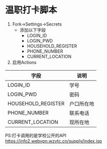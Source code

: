 # 温职打卡脚本

1. Fork->Settings->Secrets
    - 添加以下字段
        - LOGIN_ID
        - LOGIN_PWD
        - HOUSEHOLD_REGISTER
        - PHONE_NUMBER
        - CURRENT_LOCATION
1. 启用Actions

| 字段 | 说明 |
| ---- | ---- |
| LOGIN_ID | 学号 |
| LOGIN_PWD | 密码 |
| HOUSEHOLD_REGISTER | 户口所在地 |
| PHONE_NUMBER | 联系电话 |
| CURRENT_LOCATION | 现所在地 |

PS:打卡调用的是学校公开的API https://info2.webvpn.wzvtc.cn/supply/index.jsp
